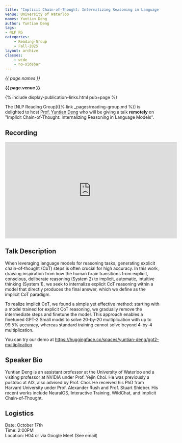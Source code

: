 ```yaml
---
title: "Implicit Chain-of-Thought: Internalizing Reasoning in Language Models"
venue: University of Waterloo
names: Yuntian Deng
author: Yuntian Deng
tags:
- NLP RG
categories:
    - Reading-Group
    - Fall-2025
layout: archive
classes:
    - wide
    - no-sidebar
---
```


*{{ page.names }}*

**{{ page.venue }}**

{% include display-publication-links.html pub=page %}

The [NLP Reading Group]({% link _pages/reading-group.md %}) is delighted to host [Prof. Yuntian Deng](https://yuntiandeng.com/) who will be giving a talk **remotely** on "Implicit Chain-of-Thought: Internalizing Reasoning in Language Models".


## Recording

<iframe width="560" height="315" src="https://youtu.be/F6e5MztlFhQ" title="YouTube video player" frameborder="0" allow="accelerometer; autoplay; clipboard-write; encrypted-media; gyroscope; picture-in-picture; web-share" referrerpolicy="strict-origin-when-cross-origin" allowfullscreen></iframe>

## Talk Description
When leveraging language models for reasoning tasks, generating explicit chain-of-thought (CoT) steps is often crucial for high accuracy. In this work, drawing inspiration from how the human brain transitions from explicit, conscious, deliberate reasoning (System 2) to implicit, automatic, intuitive thinking (System 1), we seek to internalize explicit CoT reasoning within a model that directly produces the final answer, which we define as the implicit CoT paradigm.
 
To realize implicit CoT, we found a simple yet effective method: starting with a model trained for explicit CoT reasoning, we gradually remove the intermediate steps and finetune the model. This approach enables a finetuned GPT-2 Small model to solve 20-by-20 multiplication with up to 99.5% accuracy, whereas standard training cannot solve beyond 4-by-4 multiplication.
 
You can try our demo at https://huggingface.co/spaces/yuntian-deng/gpt2-multiplication

## Speaker Bio

Yuntian Deng is an assistant professor at the University of Waterloo and a visiting professor at NVIDIA under Prof. Yejin Choi. He was previously a postdoc at AI2, also advised by Prof. Choi. He received his PhD from Harvard University under Prof. Alexander Rush and Prof. Stuart Shieber. His recent works include NeuralOS, Interactive Training, WildChat, and Implicit Chain-of-Thought.

## Logistics

Date: October 17th<br>
Time: 2:00PM <br>
Location: H04 or via Google Meet (See email)
